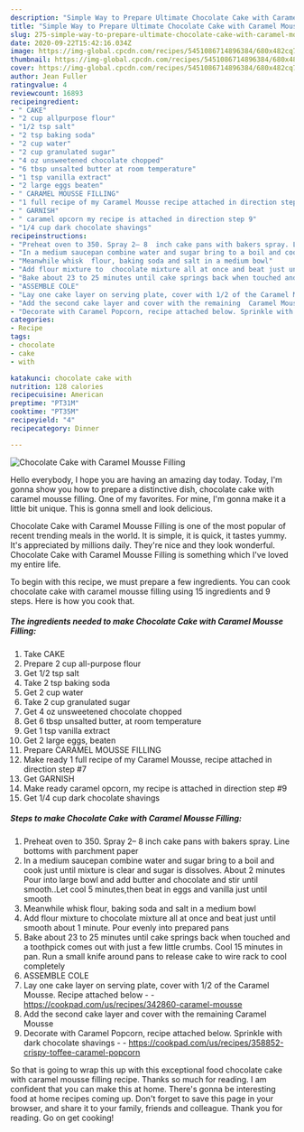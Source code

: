 ```yaml
---
description: "Simple Way to Prepare Ultimate Chocolate Cake with Caramel Mousse Filling"
title: "Simple Way to Prepare Ultimate Chocolate Cake with Caramel Mousse Filling"
slug: 275-simple-way-to-prepare-ultimate-chocolate-cake-with-caramel-mousse-filling
date: 2020-09-22T15:42:16.034Z
image: https://img-global.cpcdn.com/recipes/5451086714896384/680x482cq70/chocolate-cake-with-caramel-mousse-filling-recipe-main-photo.jpg
thumbnail: https://img-global.cpcdn.com/recipes/5451086714896384/680x482cq70/chocolate-cake-with-caramel-mousse-filling-recipe-main-photo.jpg
cover: https://img-global.cpcdn.com/recipes/5451086714896384/680x482cq70/chocolate-cake-with-caramel-mousse-filling-recipe-main-photo.jpg
author: Jean Fuller
ratingvalue: 4
reviewcount: 16893
recipeingredient:
- " CAKE"
- "2 cup allpurpose flour"
- "1/2 tsp salt"
- "2 tsp baking soda"
- "2 cup water"
- "2 cup granulated sugar"
- "4 oz unsweetened chocolate chopped"
- "6 tbsp unsalted butter at room temperature"
- "1 tsp vanilla extract"
- "2 large eggs beaten"
- " CARAMEL MOUSSE FILLING"
- "1 full recipe of my Caramel Mousse recipe attached in direction step 7"
- " GARNISH"
- " caramel opcorn my recipe is attached in direction step 9"
- "1/4 cup dark chocolate shavings"
recipeinstructions:
- "Preheat oven to 350. Spray 2– 8  inch cake pans with bakers spray. Line bottoms with parchment paper"
- "In a medium saucepan combine water and sugar bring to a boil and cook just until mixture is clear and sugar is dissolves. About 2 minutes Pour into large bowl and add butter and chocolate and stir until smooth..Let cool 5 minutes,then beat in eggs and vanilla just until smooth"
- "Meanwhile whisk  flour, baking soda and salt in a medium bowl"
- "Add flour mixture to  chocolate mixture all at once and beat just until smooth about 1 minute. Pour evenly into prepared pans"
- "Bake about 23 to 25 minutes until cake springs back when touched and a toothpick comes out with just a few little crumbs. Cool 15 minutes in pan. Run a small knife around pans to release cake to wire rack to cool completely"
- "ASSEMBLE COLE"
- "Lay one cake layer on serving plate, cover with 1/2 of the Caramel Mousse. Recipe attached below  https://cookpad.com/us/recipes/342860-caramel-mousse"
- "Add the second cake layer and cover with the remaining  Caramel Mousse"
- "Decorate with Caramel Popcorn, recipe attached below. Sprinkle with dark chocolate shavings  https://cookpad.com/us/recipes/358852-crispy-toffee-caramel-popcorn"
categories:
- Recipe
tags:
- chocolate
- cake
- with

katakunci: chocolate cake with 
nutrition: 128 calories
recipecuisine: American
preptime: "PT31M"
cooktime: "PT35M"
recipeyield: "4"
recipecategory: Dinner

---
```



![Chocolate Cake with Caramel Mousse Filling](https://img-global.cpcdn.com/recipes/5451086714896384/680x482cq70/chocolate-cake-with-caramel-mousse-filling-recipe-main-photo.jpg)

Hello everybody, I hope you are having an amazing day today. Today, I'm gonna show you how to prepare a distinctive dish, chocolate cake with caramel mousse filling. One of my favorites. For mine, I'm gonna make it a little bit unique. This is gonna smell and look delicious.

Chocolate Cake with Caramel Mousse Filling is one of the most popular of recent trending meals in the world. It is simple, it is quick, it tastes yummy. It's appreciated by millions daily. They're nice and they look wonderful. Chocolate Cake with Caramel Mousse Filling is something which I've loved my entire life.




To begin with this recipe, we must prepare a few ingredients. You can cook chocolate cake with caramel mousse filling using 15 ingredients and 9 steps. Here is how you cook that.

<!--inarticleads1-->

##### The ingredients needed to make Chocolate Cake with Caramel Mousse Filling:

1. Take  CAKE
1. Prepare 2 cup all-purpose flour
1. Get 1/2 tsp salt
1. Take 2 tsp baking soda
1. Get 2 cup water
1. Take 2 cup granulated sugar
1. Get 4 oz unsweetened chocolate chopped
1. Get 6 tbsp unsalted butter, at room temperature
1. Get 1 tsp vanilla extract
1. Get 2 large eggs, beaten
1. Prepare  CARAMEL MOUSSE FILLING
1. Make ready 1 full recipe of my Caramel Mousse, recipe attached in direction step #7
1. Get  GARNISH
1. Make ready  caramel opcorn, my recipe is attached in direction step #9
1. Get 1/4 cup dark chocolate shavings




<!--inarticleads2-->

##### Steps to make Chocolate Cake with Caramel Mousse Filling:

1. Preheat oven to 350. Spray 2– 8  inch cake pans with bakers spray. Line bottoms with parchment paper
1. In a medium saucepan combine water and sugar bring to a boil and cook just until mixture is clear and sugar is dissolves. About 2 minutes Pour into large bowl and add butter and chocolate and stir until smooth..Let cool 5 minutes,then beat in eggs and vanilla just until smooth
1. Meanwhile whisk  flour, baking soda and salt in a medium bowl
1. Add flour mixture to  chocolate mixture all at once and beat just until smooth about 1 minute. Pour evenly into prepared pans
1. Bake about 23 to 25 minutes until cake springs back when touched and a toothpick comes out with just a few little crumbs. Cool 15 minutes in pan. Run a small knife around pans to release cake to wire rack to cool completely
1. ASSEMBLE COLE
1. Lay one cake layer on serving plate, cover with 1/2 of the Caramel Mousse. Recipe attached below -  - https://cookpad.com/us/recipes/342860-caramel-mousse
1. Add the second cake layer and cover with the remaining  Caramel Mousse
1. Decorate with Caramel Popcorn, recipe attached below. Sprinkle with dark chocolate shavings -  - https://cookpad.com/us/recipes/358852-crispy-toffee-caramel-popcorn




So that is going to wrap this up with this exceptional food chocolate cake with caramel mousse filling recipe. Thanks so much for reading. I am confident that you can make this at home. There's gonna be interesting food at home recipes coming up. Don't forget to save this page in your browser, and share it to your family, friends and colleague. Thank you for reading. Go on get cooking!

